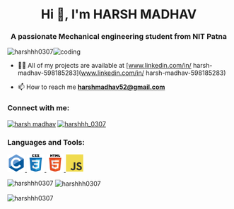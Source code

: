 <h1 align="center">Hi 👋, I'm HARSH MADHAV</h1>
<h3 align="center">A passionate Mechanical engineering student from NIT Patna</h3>
<img src="https://user-images.githubusercontent.com/55389276/140866485-8fb1c876-9a8f-4d6a-98dc-08c4981eaf70.gif" align="right" alt="coding" width="400">

<p align="left"> <img src="https://komarev.com/ghpvc/?username=harshhh0307&label=Profile%20views&color=0e75b6&style=flat" alt="harshhh0307" /> </p>

- 👨‍💻 All of my projects are available at [www.linkedin.com/in/ harsh-madhav-598185283](www.linkedin.com/in/ harsh-madhav-598185283)

- 📫 How to reach me **harshmadhav52@gmail.com**

<h3 align="left">Connect with me:</h3>
<p align="left">
<a href="https://linkedin.com/in/harsh madhav" target="blank"><img align="center" src="https://raw.githubusercontent.com/rahuldkjain/github-profile-readme-generator/master/src/images/icons/Social/linked-in-alt.svg" alt="harsh madhav" height="30" width="40" /></a>
<a href="https://instagram.com/harshhh_0307" target="blank"><img align="center" src="https://raw.githubusercontent.com/rahuldkjain/github-profile-readme-generator/master/src/images/icons/Social/instagram.svg" alt="harshhh_0307" height="30" width="40" /></a>
</p>

<h3 align="left">Languages and Tools:</h3>
<p align="left"> <a href="https://www.cprogramming.com/" target="_blank" rel="noreferrer"> <img src="https://raw.githubusercontent.com/devicons/devicon/master/icons/c/c-original.svg" alt="c" width="40" height="40"/> </a> <a href="https://www.w3schools.com/css/" target="_blank" rel="noreferrer"> <img src="https://raw.githubusercontent.com/devicons/devicon/master/icons/css3/css3-original-wordmark.svg" alt="css3" width="40" height="40"/> </a> <a href="https://www.w3.org/html/" target="_blank" rel="noreferrer"> <img src="https://raw.githubusercontent.com/devicons/devicon/master/icons/html5/html5-original-wordmark.svg" alt="html5" width="40" height="40"/> </a> <a href="https://developer.mozilla.org/en-US/docs/Web/JavaScript" target="_blank" rel="noreferrer"> <img src="https://raw.githubusercontent.com/devicons/devicon/master/icons/javascript/javascript-original.svg" alt="javascript" width="40" height="40"/> </a> </p>

<p><img align="left" src="https://github-readme-stats.vercel.app/api/top-langs?username=harshhh0307&show_icons=true&locale=en&layout=compact" alt="harshhh0307" /></p>

<p>&nbsp;<img align="center" src="https://github-readme-stats.vercel.app/api?username=harshhh0307&show_icons=true&locale=en" alt="harshhh0307" /></p>

<p><img align="center" src="https://github-readme-streak-stats.herokuapp.com/?user=harshhh0307&" alt="harshhh0307" /></p>
